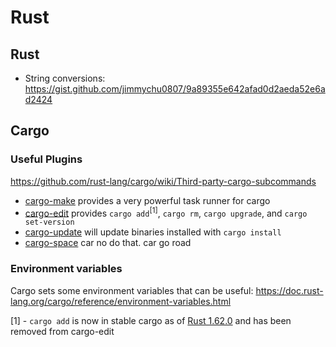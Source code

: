 # Rust

## Rust
* String conversions: https://gist.github.com/jimmychu0807/9a89355e642afad0d2aeda52e6ad2424

## Cargo
### Useful Plugins
https://github.com/rust-lang/cargo/wiki/Third-party-cargo-subcommands

* [cargo-make](https://github.com/sagiegurari/cargo-make) provides a very powerful task runner for cargo
* [cargo-edit](https://github.com/killercup/cargo-edit) provides `cargo add`<sup>[1]</sup>, `cargo rm`, `cargo upgrade`, and `cargo set-version`
* [cargo-update](https://github.com/nabijaczleweli/cargo-update) will update binaries installed with `cargo install`
* [cargo-space](https://github.com/khyperia/cargo-space) car no do that. car go road

### Environment variables
Cargo sets some environment variables that can be useful: https://doc.rust-lang.org/cargo/reference/environment-variables.html

[1] - `cargo add` is now in stable cargo as of [Rust 1.62.0](https://blog.rust-lang.org/2022/06/30/Rust-1.62.0.html) and has been removed from cargo-edit
